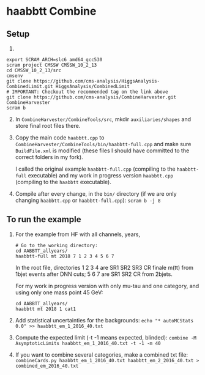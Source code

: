 # haabbtt Combine

## Setup

1. 

```
export SCRAM_ARCH=slc6_amd64_gcc530
scram project CMSSW CMSSW_10_2_13
cd CMSSW_10_2_13/src
cmsenv
git clone https://github.com/cms-analysis/HiggsAnalysis-CombinedLimit.git HiggsAnalysis/CombinedLimit
# IMPORTANT: Checkout the recommended tag on the link above
git clone https://github.com/cms-analysis/CombineHarvester.git CombineHarvester
scram b
```

2. In `CombineHarvester/CombineTools/src`, mkdir `auxiliaries/shapes` and store final root files there.

3. Copy the main code `haabbtt.cpp` to `CombineHarvester/CombineTools/bin/haabbtt-full.cpp` and make sure `BuildFile.xml` is modified
   (these files I should have committed to the correct folders in my fork). 

   I called the original example `haabbtt-full.cpp` (compiling to the `haabbtt-full` executable) and my work in progress version 
   `haabbtt.cpp` (compiling to the `haabbtt` executable).

4. Compile after every change, in the `bin/` directory (if we are only changing `haabbtt.cpp` or `haabbtt-full.cpp`):
   `scram b -j 8`

## To run the example
1. For the example from HF with all channels, years, 

   ```
   # Go to the working directory:
   cd AABBTT_allyears/
   haabbtt-full mt 2018 7 1 2 3 4 5 6 7
   ```

   In the root file, directories 1 2 3 4 are SR1 SR2 SR3 CR finale m(tt) from 1bjet events after DNN cuts; 5 6 7 are SR1 SR2 CR from 2bjets.

   For my work in progress version with only mu-tau and one category, and using only one mass point 45 GeV:
   ```
   cd AABBTT_allyears/
   haabbtt mt 2018 1 cat1 
   ```

2. Add statistical uncertainties for the backgrounds: 
   `echo "* autoMCStats 0.0" >> haabbtt_em_1_2016_40.txt`

3. Compute the expected limit (-t -1 means expected, blinded): 
   `combine -M AsymptoticLimits haabbtt_em_1_2016_40.txt -t -1 -m 40`

4. If you want to combine several categories, make a combined txt file:
   `combineCards.py haabbtt_em_1_2016_40.txt haabbtt_em_2_2016_40.txt > combined_em_2016_40.txt` 